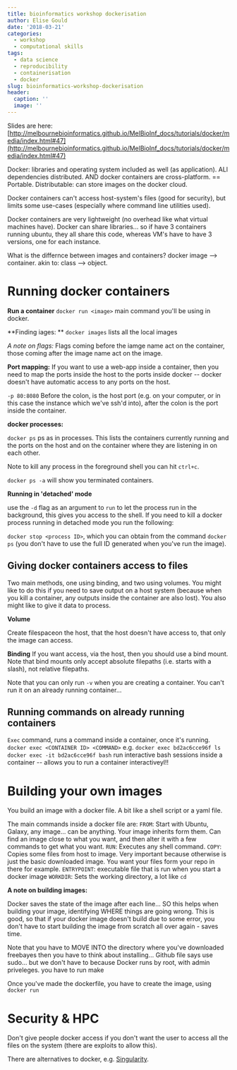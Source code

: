 ```yaml
---
title: bioinformatics workshop dockerisation
author: Elise Gould
date: '2018-03-21'
categories:
  - workshop
  - computational skills
tags:
  - data science
  - reproducibility
  - containerisation
  - docker
slug: bioinformatics-workshop-dockerisation
header:
  caption: ''
  image: ''
---
```


Slides are here: [http://melbournebioinformatics.github.io/MelBioInf_docs/tutorials/docker/media/index.html#47](http://melbournebioinformatics.github.io/MelBioInf_docs/tutorials/docker/media/index.html#47)

Docker: libraries and operating system included as well (as application).
ALl dependencies distributed. AND docker containers are cross-platform. == Portable.
Distributable: can store images on the docker cloud.

Docker containers can't access host-system's files (good for security), but limits some use-cases (especially where command line utilities used).

Docker containers are very lightweight (no overhead like what virtual machines have). Docker can share libraries... so if have 3 containers running ubuntu, they all share this code, whereas VM's have to have 3 versions, one for each instance.

What is the differnce between images and containers?
docker image --> container.
akin to: class --> object.
 
# Running docker containers

**Run a container**
`docker run <image>` main command you'll be using in docker.

**Finding iages: **
`docker images` lists all the local images

*A note on flags:*
Flags coming before the iamge name act on the container, those coming after the image name act on the image.

**Port mapping:**
If you want to use a web-app inside a container, then you need to map the ports inside the host to the ports inside docker -- docker doesn't have automatic access to any ports on the host.

`-p 80:8080` Before the colon, is the host port (e.g. on your computer, or in this case the instance which we've ssh'd into), after the colon is the port inside the container.

**docker processes:**

`docker ps` ps as in processes. This lists the containers currently running and the ports on the host and on the container where they are listening in on each other.

Note to kill any process in the foreground shell you can hit `ctrl+c`.

`docker ps -a` will show you terminated containers.

**Running in 'detached' mode**

use the `-d` flag as an argument to `run` to let the process run in the background, this gives you access to the shell. If you need to kill a docker process running in detached mode you run the following:

`docker stop <process ID>`, which you can obtain from the command `docker ps` (you don't have to use the full ID generated when you've run the image).

## Giving docker containers access to files

Two main methods, one using binding, and two using volumes.
You might like to do this if you need to save output on a host system (because when you kill a container, any outputs inside the container are also lost). You also might like to give it data to process.

**Volume**

Create filespaceon the host, that the host doesn't have access to, that only the image can access.

**Binding**
If you want access, via the host, then you should use a bind mount.
Note that bind mounts only accept absolute filepaths (i.e. starts with a slash), not relative filepaths.

Note that you can only run `-v` when you are creating a container. You can't run it on an already running container...

## Running commands on already running containers

`Exec` command, runs a command inside a container, once it's running.
`docker exec <CONTAINER ID> <COMMAND>`
e.g. `docker exec bd2ac6cce96f ls`
`docker exec -it bd2ac6cce96f bash` run interactive bash sessions inside a container -- allows you to run a container interactiveyl!!



# Building your own images

You build an image with a docker file. A bit like a shell script or a yaml file.

The main commands inside a docker file are:
`FROM`: Start with Ubuntu, Galaxy, any image... can be anything. Your image inherits form them. Can find an image close to what you want, and then alter it with a few commands to get what you want.
`RUN`: Executes any shell command.
`COPY`: Copies some files from host to image. Very important because otherwise is just the basic downloaded image. You want your files form your repo in there for example. 
`ENTRYPOINT`: executable file that is run when you start a docker image
`WORKDIR`: Sets the working directory, a lot like `cd`

**A note on building images:**

Docker saves the state of the image after each line... SO this helps when building your image, identifying WHERE things are going wrong. This is good, so that if your docker image doesn't build due to some error, you don't have to start building the image from scratch all over again - saves time.


Note that you have to MOVE INTO the directory where you've downloaded freebayes 
then you have to think about installing...
Github file says use sudo... but we don't have to because Docker runs by root, with admin priveleges.
you have to run make

Once you've made the dockerfile, you have to create the image, using `docker run`

# Security & HPC

Don't give people docker access if you don't want the user to access all the files on the system (there are exploits to allow this).

There are alternatives to docker, e.g. [Singularity](http://singularity.lbl.gov/).

